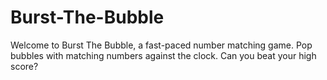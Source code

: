 # Burst-The-Bubble
Welcome to Burst The Bubble, a fast-paced number matching game. Pop bubbles with matching numbers against the clock. Can you beat your high score?
